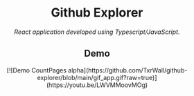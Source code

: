 <h1 align="center">Github Explorer</h1>

<p align="center">
  <i>React application developed using Typescript/JavaScript.</i>
  <br>
</p>

<h2 align="center">Demo</h2>

<div align="center">
  [![Demo CountPages alpha](https://github.com/TxrWall/github-explorer/blob/main/gif_app.gif?raw=true)](https://youtu.be/LWVMMoovMOg)
</div>
